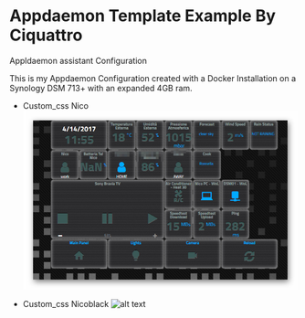 # Appdaemon Template Example By Ciquattro

Appldaemon assistant Configuration

This is my Appdaemon Configuration created with a Docker Installation on a Synology DSM 713+ with an expanded 4GB ram.



- Custom_css Nico
![alt text](screenshots/nico.png "Nico Default")


- Custom_css Nicoblack
![alt text](screenshots/ir01.png "Nico Black")
